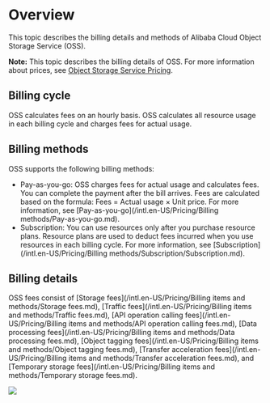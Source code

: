 # Overview

This topic describes the billing details and methods of Alibaba Cloud Object Storage Service \(OSS\).

**Note:** This topic describes the billing details of OSS. For more information about prices, see [Object Storage Service Pricing](https://www.alibabacloud.com/product/oss/pricing).

## Billing cycle

OSS calculates fees on an hourly basis. OSS calculates all resource usage in each billing cycle and charges fees for actual usage.

## Billing methods

OSS supports the following billing methods:

-   Pay-as-you-go: OSS charges fees for actual usage and calculates fees. You can complete the payment after the bill arrives. Fees are calculated based on the formula: Fees = Actual usage × Unit price. For more information, see [Pay-as-you-go](/intl.en-US/Pricing/Billing methods/Pay-as-you-go.md).
-   Subscription: You can use resources only after you purchase resource plans. Resource plans are used to deduct fees incurred when you use resources in each billing cycle. For more information, see [Subscription](/intl.en-US/Pricing/Billing methods/Subscription/Subscription.md).

## Billing details

OSS fees consist of [Storage fees](/intl.en-US/Pricing/Billing items and methods/Storage fees.md), [Traffic fees](/intl.en-US/Pricing/Billing items and methods/Traffic fees.md), [API operation calling fees](/intl.en-US/Pricing/Billing items and methods/API operation calling fees.md), [Data processing fees](/intl.en-US/Pricing/Billing items and methods/Data processing fees.md), [Object tagging fees](/intl.en-US/Pricing/Billing items and methods/Object tagging fees.md), [Transfer acceleration fees](/intl.en-US/Pricing/Billing items and methods/Transfer acceleration fees.md), and [Temporary storage fees](/intl.en-US/Pricing/Billing items and methods/Temporary storage fees.md).

![](https://static-aliyun-doc.oss-cn-hangzhou.aliyuncs.com/assets/img/en-US/6153583061/p43549.png)


